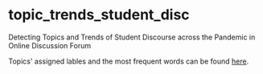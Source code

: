 # topic_trends_student_disc
Detecting Topics and Trends of Student Discourse across the Pandemic in Online Discussion Forum

Topics' assigned lables and the most frequent words can be found [here](https://github.com/The-Language-and-Learning-Analytics-Lab/topic_trends_student_disc/blob/main/topics.pdf).
